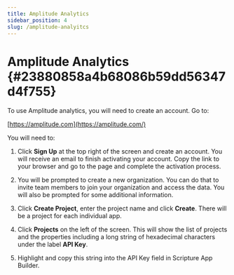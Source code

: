```yaml
---
title: Amplitude Analytics
sidebar_position: 4
slug: /amplitude-analyitcs
---
```




# Amplitude Analytics {#23880858a4b68086b59dd56347d4f755}


To use Amplitude analytics, you will need to create an account. Go to:


[https://amplitude.com](https://amplitude.com/)


You will need to:


1. Click **Sign Up** at the top right of the screen and create an account. You will receive an email to finish activating your account. Copy the link to your browser and go to the page and complete the activation process.


2. You will be prompted to create a new organization. You can do that to invite team members to join your organization and access the data. You will also be prompted for some additional information.


3. Click **Create Project**, enter the project name and click **Create**. There will be a project for each individual app.


4. Click **Projects** on the left of the screen. This will show the list of projects and the properties including a long string of hexadecimal characters under the label **API Key**.


5. Highlight and copy this string into the API Key field in Scripture App Builder.

